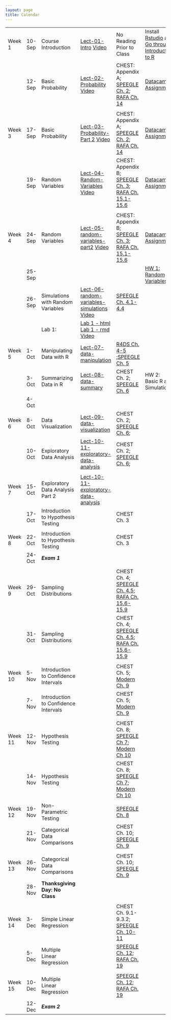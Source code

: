```yaml
---
layout: page
title: Calendar
---
```


       

    

<table style="width:100%;">
<colgroup>
    <col width="8%" />
    <col width="8%" />
    <col width="17%" />
    <col width="17%" />
    <col width="17%" />
    <col width="17%" />
    <col width="17%" />
    </colgroup>
</thead><tbody>
<tr>
<td align="left">Week 1</td>
<td align="left">10-Sep</td>
<td align="left">Course Introduction</td>
<td align="left"><a href="../Notes/lect-01-intro.html">Lect-01-Intro</a> <a href="https://vimeo.com/359114175/8b5828601d">Video</a></td>
<td align="left">No Reading Prior to Class</td>
<td align="left">Install <a href="https://www.rstudio.com/products/rstudio/download3/">Rstudio</a> and <a href="https://php-1511-2511.github.io/Introduction-to-R/">Go through Introduction to R</a></td>
<td align="left"></td>
</tr>
<tr>
<td align="left"></td>
<td align="left">12-Sep</td>
<td align="left">Basic Probability</td>
<td align="left"><a href="../Notes/lect-02-probability.html">Lect-02-Probability</a> <a href="https://vimeo.com/359605430/28765378db">Video</a></td>
<td align="left">CHEST: Appendix A; <a href="https://bookdown.org/speegled/foundations-of-statistics/prob.html">SPEEGLE Ch. 2</a>;  <a href="https://rafalab.github.io/dsbook/probability.html">RAFA Ch. 14</a></td>
<td align="left"><a href="../datacamp">Datacamp Assignment</a></td>
<td align="left"></td>
</tr>
<tr>
<td align="left"></td>
<td align="left"></td>
<td align="left"></td>
<td align="left"></td>
<td align="left"></td>
<td align="left"></td>
<td align="left"></td>
</tr>
<tr>
<td align="left">Week 3</td>
<td align="left">17-Sep</td>
<td align="left">Basic Probability</td>
<td align="left"><a href="../Notes/lect-03-probability-part2.html">Lect-03-Probability-Part 2</a> <a href="https://vimeo.com/360947749/ced3773175">Video</a></td>
<td align="left">CHEST: Appendix A; <a href="https://bookdown.org/speegled/foundations-of-statistics/prob.html">SPEEGLE Ch. 2</a>;  <a href="https://rafalab.github.io/dsbook/probability.html">RAFA Ch. 14</a></td>
<td align="left"><a href="../datacamp">Datacamp Assignment</a></td>
<td align="left"></td>
</tr>
<tr>
<td align="left"></td>
<td align="left">19-Sep</td>
<td align="left">Random Variables</td>
<td align="left"><a href="../Notes/lect-04-random-variables.html">Lect-04-Random-Variables</a> <a href="https://vimeo.com/361201132/918618680c">Video</a></td>
<td align="left">CHEST: Appendix B; <a href="https://bookdown.org/speegled/foundations-of-statistics/random-variables.html">SPEEGLE Ch. 3</a>; <a href="https://rafalab.github.io/dsbook/random-variables.html">RAFA Ch. 15.1-15.6</a></td>
<td align="left"><a href="../datacamp">Datacamp Assignment</a></td>
<td align="left"></td>
</tr>
<tr>
<td align="left"></td>
<td align="left"></td>
<td align="left"></td>
<td align="left"></td>
<td align="left"></td>
<td align="left"></td>
<td align="left"></td>
</tr>
<tr>
<td align="left">Week 4</td>
<td align="left">24-Sep</td>
<td align="left">Random Variables</td>
<td align="left"><a href="../Notes/lect-05-random-variables-part2.html">Lect-05-random-variables-part2</a> <a href="https://vimeo.com/362123037/8c070bfaed">Video</a></td>
<td align="left">CHEST: Appendix B; <a href="https://bookdown.org/speegled/foundations-of-statistics/random-variables.html">SPEEGLE Ch. 3</a>; <a href="https://rafalab.github.io/dsbook/random-variables.html">RAFA Ch. 15.1-15.6</a></td>
<td align="left"><a href="../datacamp">Datacamp Assignment</a></td>
<td align="left"></td>
</tr>
<tr>
<td align="left"></td>
<td align="left">25-Sep</td>
<td align="left"></td>
<td align="left"></td>
<td align="left"></td>
<td align="left"><a href="../homework/pages/hw1">HW 1: Random Variables</a></td>
<td align="left"></td>
</tr>
<tr>
<td align="left"></td>
<td align="left">26-Sep</td>
<td align="left">Simulations with Random Variables</td>
<td align="left"><a href="../Notes/lect-06-random-variables-simulations.html">Lect-06-random-variables-simulations</a> <a href="https://vimeo.com/362639646/039f38861b">Video</a></td>
<td align="left"><a href="https://bookdown.org/speegled/foundations-of-statistics/simulation-of-random-variables.html">SPEEGLE Ch.  4.1-4.4</a></td>
<td align="left"></td>
<td align="left"><a href="https://www.datacamp.com/courses/importing-cleaning-data-in-r-case-studies">Datacamp Work Due</a></td>
</tr>
<tr>
<td align="left"></td>
<td align="left"></td>
<td align="left">Lab 1:</td>
<td align="left"><a href="../labs/lab1.html">Lab 1 - html</a> <a href="../labs/lab1.Rmd">Lab 1 - rmd</a> <a href="https://vimeo.com/362639601/d210ab3ece">Video</a></td>
<td align="left"></td>
<td align="left"></td>
<td align="left"></td>
</tr>
<tr>
<td align="left">Week 5</td>
<td align="left">1-Oct</td>
<td align="left">Manipulating Data with R</td>
<td align="left"><a href="../Notes/lect-07-data-manipulation.html">Lect-07-data-manipulation</a></td>
<td align="left"><a href="https://r4ds.had.co.nz/workflow-basics.html">R4DS Ch. 4-5</a> ;<a href="https://bookdown.org/speegled/foundations-of-statistics/data-manipulation.html">SPEEGLE Ch. 5</a></td>
<td align="left"></td>
<td align="left"></td>
</tr>
<tr>
<td align="left"></td>
<td align="left">3-Oct</td>
<td align="left">Summarizing Data in R</td>
<td align="left"><a href="../Notes/lect-08-data-summary.html">Lect-08-data-summary</a></td>
<td align="left">CHEST Ch. 2; <a href="https://bookdown.org/speegled/foundations-of-statistics/ggplot-and-descriptive-statistics.html">SPEEGLE Ch. 6</a></td>
<td align="left">HW 2: Basic R and Simulations</td>
<td align="left"></td>
</tr>
<tr>
<td align="left"></td>
<td align="left">4-Oct</td>
<td align="left"></td>
<td align="left"></td>
<td align="left"></td>
<td align="left"></td>
<td align="left"><a href="../homework/pages/hw1/">HW 1 DUE</a></td>
</tr>
<tr>
<td align="left">Week 6</td>
<td align="left">8-Oct</td>
<td align="left">Data Visualization</td>
<td align="left"><a href="../Notes/lect-09-data-visualization.html">Lect-09-data-visualization</a></td>
<td align="left">CHEST Ch. 2; <a href="https://bookdown.org/speegled/foundations-of-statistics/ggplot-and-descriptive-statistics.html">SPEEGLE Ch. 6</a>;</td>
<td align="left"></td>
<td align="left"></td>
</tr>
<tr>
<td align="left"></td>
<td align="left">10-Oct</td>
<td align="left">Exploratory Data Analysis</td>
<td align="left"><a href="../Notes/lect-10-11-exploratory-data-analysis">Lect-10-11-exploratory-data-analysis</a></td>
<td align="left">CHEST Ch. 2; <a href="https://bookdown.org/speegled/foundations-of-statistics/ggplot-and-descriptive-statistics.html">SPEEGLE Ch. 6</a>;</td>
<td align="left"></td>
<td align="left"></td>
</tr>
<tr>
<td align="left"></td>
<td align="left"></td>
<td align="left"></td>
<td align="left"></td>
<td align="left"></td>
<td align="left"></td>
<td align="left"></td>
</tr>
<tr>
<td align="left">Week 7</td>
<td align="left">15-Oct</td>
<td align="left">Exploratory Data Analysis Part 2</td>
<td align="left"><a href="../Notes/lect-10-11-exploratory-data-analysis">Lect-10-11-exploratory-data-analysis</a></td>
<td align="left"></td>
<td align="left"></td>
<td align="left"></td>
</tr>
<tr>
<td align="left"></td>
<td align="left">17-Oct</td>
<td align="left">Introduction to Hypothesis Testing</td>
<td align="left"></td>
<td align="left">CHEST Ch. 3</td>
<td align="left"></td>
<td align="left"></td>
</tr>
<tr>
<td align="left"></td>
<td align="left"></td>
<td align="left"></td>
<td align="left"></td>
<td align="left"></td>
<td align="left"></td>
<td align="left"></td>
</tr>
<tr>
<td align="left">Week 8</td>
<td align="left">22-Oct</td>
<td align="left">Introduction to Hypothesis Testing</td>
<td align="left"></td>
<td align="left">CHEST Ch. 3</td>
<td align="left"></td>
<td align="left"></td>
</tr>
<tr>
<td align="left"></td>
<td align="left">24-Oct</td>
<td align="left"><strong><em>Exam 1</em></strong></td>
<td align="left"></td>
<td align="left"></td>
<td align="left"></td>
<td align="left"></td>
</tr>
<tr>
<td align="left"></td>
<td align="left"></td>
<td align="left"></td>
<td align="left"></td>
<td align="left"></td>
<td align="left"></td>
<td align="left"></td>
</tr>
<tr>
<td align="left">Week 9</td>
<td align="left">29-Oct</td>
<td align="left">Sampling Distributions</td>
<td align="left"></td>
<td align="left">CHEST Ch. 4;  <a href="https://bookdown.org/speegled/foundations-of-statistics/simulation-of-random-variables.html">SPEEGLE Ch.  4.5</a>; <a href="https://rafalab.github.io/dsbook/random-variables.html">RAFA Ch. 15.6-15.9</a></td>
<td align="left"></td>
<td align="left"></td>
</tr>
<tr>
<td align="left"></td>
<td align="left">31-Oct</td>
<td align="left">Sampling Distributions</td>
<td align="left"></td>
<td align="left">CHEST Ch. 4;  <a href="https://bookdown.org/speegled/foundations-of-statistics/simulation-of-random-variables.html">SPEEGLE Ch.  4.5</a>; <a href="https://rafalab.github.io/dsbook/random-variables.html">RAFA Ch. 15.6-15.9</a></td>
<td align="left"></td>
<td align="left"></td>
</tr>
<tr>
<td align="left"></td>
<td align="left"></td>
<td align="left"></td>
<td align="left"></td>
<td align="left"></td>
<td align="left"></td>
<td align="left"></td>
</tr>
<tr>
<td align="left">Week 10</td>
<td align="left">5-Nov</td>
<td align="left">Introduction to Confidence Intervals</td>
<td align="left"></td>
<td align="left">CHEST Ch. 5; <a href="https://moderndive.com/9-confidence-intervals.html">Modern Ch. 9</a></td>
<td align="left"></td>
<td align="left"></td>
</tr>
<tr>
<td align="left"></td>
<td align="left">7-Nov</td>
<td align="left">Introduction to Confidence Intervals</td>
<td align="left"></td>
<td align="left">CHEST Ch. 5; <a href="https://moderndive.com/9-confidence-intervals.html">Modern Ch. 9</a></td>
<td align="left"></td>
<td align="left"></td>
</tr>
<tr>
<td align="left"></td>
<td align="left"></td>
<td align="left"></td>
<td align="left"></td>
<td align="left"></td>
<td align="left"></td>
<td align="left"></td>
</tr>
<tr>
<td align="left">Week 11</td>
<td align="left">12-Nov</td>
<td align="left">Hypothesis Testing</td>
<td align="left"></td>
<td align="left">CHEST Ch. 8; <a href="https://bookdown.org/speegled/foundations-of-statistics/HTCI.html">SPEEGLE Ch 7</a>; <a href="https://moderndive.com/10-hypothesis-testing.html">Modern Ch 10</a></td>
<td align="left"></td>
<td align="left"></td>
</tr>
<tr>
<td align="left"></td>
<td align="left">14-Nov</td>
<td align="left">Hypothesis Testing</td>
<td align="left"></td>
<td align="left">CHEST Ch. 8; <a href="https://bookdown.org/speegled/foundations-of-statistics/HTCI.html">SPEEGLE Ch 7</a>; <a href="https://moderndive.com/10-hypothesis-testing.html">Modern Ch 10</a></td>
<td align="left"></td>
<td align="left"></td>
</tr>
<tr>
<td align="left"></td>
<td align="left"></td>
<td align="left"></td>
<td align="left"></td>
<td align="left"></td>
<td align="left"></td>
<td align="left"></td>
</tr>
<tr>
<td align="left">Week 12</td>
<td align="left">19-Nov</td>
<td align="left">Non-Parametric Testing</td>
<td align="left"></td>
<td align="left"><a href="https://bookdown.org/speegled/foundations-of-statistics/RBT.html">SPEEGLE Ch. 8</a></td>
<td align="left"></td>
<td align="left"></td>
</tr>
<tr>
<td align="left"></td>
<td align="left">21-Nov</td>
<td align="left">Categorical Data Comparisons</td>
<td align="left"></td>
<td align="left">CHEST Ch. 10; <a href="https://bookdown.org/speegled/foundations-of-statistics/tabular-data.html">SPEEGLE Ch. 9</a></td>
<td align="left"></td>
<td align="left"></td>
</tr>
<tr>
<td align="left"></td>
<td align="left"></td>
<td align="left"></td>
<td align="left"></td>
<td align="left"></td>
<td align="left"></td>
<td align="left"></td>
</tr>
<tr>
<td align="left">Week 13</td>
<td align="left">26-Nov</td>
<td align="left">Categorical Data Comparisons</td>
<td align="left"></td>
<td align="left">CHEST Ch. 10; <a href="https://bookdown.org/speegled/foundations-of-statistics/tabular-data.html">SPEEGLE Ch. 9</a></td>
<td align="left"></td>
<td align="left"></td>
</tr>
<tr>
<td align="left"></td>
<td align="left">28-Nov</td>
<td align="left"><strong>Thanksgiving Day: No Class</strong></td>
<td align="left"></td>
<td align="left"></td>
<td align="left"></td>
<td align="left"></td>
</tr>
<tr>
<td align="left"></td>
<td align="left"></td>
<td align="left"></td>
<td align="left"></td>
<td align="left"></td>
<td align="left"></td>
<td align="left"></td>
</tr>
<tr>
<td align="left">Week 14</td>
<td align="left">3-Dec</td>
<td align="left">Simple Linear Regression</td>
<td align="left"></td>
<td align="left">CHEST Ch. 9.1-9.3.2; <a href="https://bookdown.org/speegled/foundations-of-statistics/SimpleReg.html">SPEEGLE Ch. 10-11</a></td>
<td align="left"></td>
<td align="left"></td>
</tr>
<tr>
<td align="left"></td>
<td align="left">5-Dec</td>
<td align="left">Multiple Linear Regression</td>
<td align="left"></td>
<td align="left"><a href="https://bookdown.org/speegled/foundations-of-statistics/multiple-regression.html">SPEEGLE Ch. 12</a>; <a href="https://rafalab.github.io/dsbook/linear-models.html">RAFA Ch. 19</a></td>
<td align="left"></td>
<td align="left"></td>
</tr>
<tr>
<td align="left"></td>
<td align="left"></td>
<td align="left"></td>
<td align="left"></td>
<td align="left"></td>
<td align="left"></td>
<td align="left"></td>
</tr>
<tr>
<td align="left">Week 15</td>
<td align="left">10-Dec</td>
<td align="left">Multiple Linear Regression</td>
<td align="left"></td>
<td align="left"><a href="https://bookdown.org/speegled/foundations-of-statistics/multiple-regression.html">SPEEGLE Ch. 12</a>; <a href="https://rafalab.github.io/dsbook/linear-models.html">RAFA Ch. 19</a></td>
<td align="left"></td>
<td align="left"></td>
</tr>
<tr>
<td align="left"></td>
<td align="left">12-Dec</td>
<td align="left"><strong><em>Exam 2</em></strong></td>
<td align="left"></td>
<td align="left"></td>
<td align="left"></td>
<td align="left"></td>
</tr>
</tbody></table>